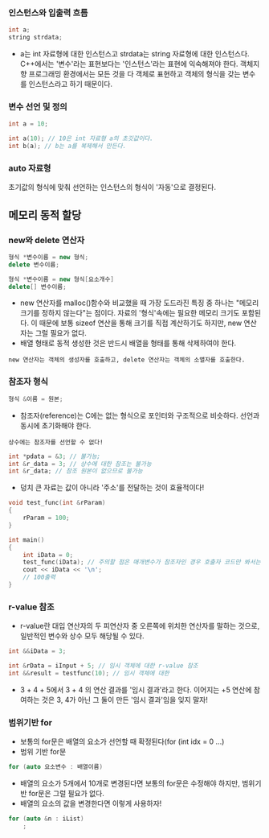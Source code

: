 ### 인스턴스와 입출력 흐름
```c++
int a;
string strdata;
```
- a는 int 자료형에 대한 인스턴스고 strdata는 string 자료형에 대한 인스턴스다. C++에서는 '변수'라는 표현보다는 '인스턴스'라는 표현에 익숙해져야 한다. 객체지향 프로그래밍 환경에서는 모든 것을 다 객체로 표현하고 객체의 형식을 갖는 변수를 인스턴스라고 하기 때문이다.
### 변수 선언 및 정의
```c++
int a = 10;

int a(10); // 10은 int 자료형 a의 초깃값이다.
int b(a); // b는 a를 복제해서 만든다.
```

### auto 자료형
초기값의 형식에 맞춰 선언하는 인스턴스의 형식이 '자동'으로 결정된다.

## 메모리 동적 할당
### new와 delete 연산자
```c++
형식 *변수이름 = new 형식;
delete 변수이름;

형식 *변수이름 = new 형식[요소개수]
delete[] 변수이름;
```
- new 연산자를 malloc()함수와 비교했을 때 가장 도드라진 특징 중 하나는 "메모리 크기를 정하지 않는다"는 점이다. 자료의 '형식'속에는 필요한 메모리 크기도 포함된다. 이 때문에 보통 sizeof 연산을 통해 크기를 직접 계산하기도 하지만, new 연산자는 그럴 필요가 없다.
- 배열 형태로 동적 생성한 것은 반드시 배열을 형태를 통해 삭제하여야 한다.
```
new 연산자는 객체의 생성자를 호출하고, delete 연산자는 객체의 소멸자를 호출한다.
```

### 참조자 형식
```c++
형식 &이름 = 원본;
```
- 참조자(reference)는 C에는 없는 형식으로 포인터와 구조적으로 비슷하다. 선언과 동시에 초기화해야 한다.
```
상수에는 참조자를 선언할 수 없다!
```
```c++
int *pdata = &3; // 불가능;
int &r_data = 3; // 상수에 대한 참조는 불가능
int &r_data; // 참조 원본이 없으므로 불가능
```
- 덩치 큰 자료는 값이 아니라 '주소'를 전달하는 것이 효율적이다!
```c++
void test_func(int &rParam)
{
	rParam = 100;
}

int main()
{
	int iData = 0;
	test_func(iData); // 주의할 점은 매개변수가 참조자인 경우 호출자 코드만 봐서는 매개변수가 참조형식이라는 사실을 알 수 없다는 것!!
	cout << iData << '\n';
	// 100출력
}
```

### r-value 참조
- r-value란 대입 연산자의 두 피연산자 중 오른쪽에 위치한 연산자를 말하는 것으로, 일반적인 변수와 상수 모두 해당될 수 있다.
```c++
int &&iData = 3;
```

```c++
int &rData = iInput + 5; // 임시 객체에 대한 r-value 참조
int &&result = testfunc(10); // 임시 객체에 대한 
```
- 3 + 4 + 5에서 3 + 4 의 연산 결과를 '임시 결과'라고 한다. 이어지는 +5 연산에 참여하는 것은 3, 4가 아닌 그 둘이 만든 '임시 결과'임을 잊지 말자!
### 범위기반 for
- 보통의 for문은 배열의 요소가 선언할 때 확정된다(for (int idx = 0 ...)
- 범위 기반 for문
```c++
for (auto 요소변수 : 배열이름)
```
- 배열의 요소가 5개에서 10개로 변경된다면 보통의 for문은 수정해야 하지만, 범위기반 for문은 그럴 필요가 없다.
- 배열의 요소의 값을 변경한다면 이렇게 사용하자!
```c++
for (auto &n : iList)
	;
```

